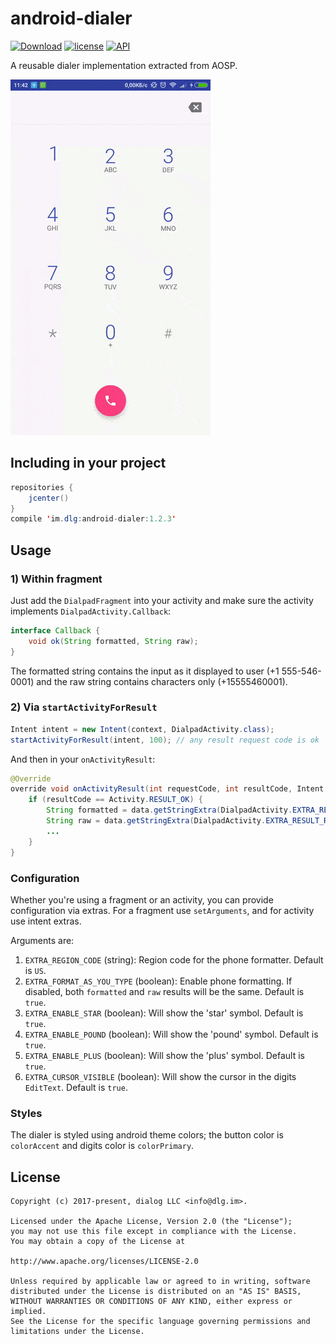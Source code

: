 # android-dialer

[![Download](https://api.bintray.com/packages/dialog/maven/im.dlg%3Aandroid-dialer/images/download.svg)](https://bintray.com/dialog/maven/im.dlg%3Aandroid-dialer/_latestVersion)
[![license](https://img.shields.io/github/license/dialogs/android-dialer.svg)](LICENSE)
[![API](https://img.shields.io/badge/API-15%2B-brightgreen.svg?style=flat)](https://android-arsenal.com/api?level=15)

A reusable dialer implementation extracted from AOSP.

![Demo](demo.gif?raw=true)

## Including in your project

```java
repositories {
    jcenter()
}
compile 'im.dlg:android-dialer:1.2.3'
```

## Usage

### 1) Within fragment

Just add the `DialpadFragment` into your activity and make sure the activity implements
`DialpadActivity.Callback`:

```java
interface Callback {
    void ok(String formatted, String raw);
}
```

The formatted string contains the input as it displayed to user (+1 555-546-0001) and the raw
string contains characters only (+15555460001).


### 2) Via `startActivityForResult`

```java
Intent intent = new Intent(context, DialpadActivity.class);
startActivityForResult(intent, 100); // any result request code is ok
```

And then in your `onActivityResult`:

```java
@Override
override void onActivityResult(int requestCode, int resultCode, Intent data) {
    if (resultCode == Activity.RESULT_OK) {
        String formatted = data.getStringExtra(DialpadActivity.EXTRA_RESULT_FORMATTED);
        String raw = data.getStringExtra(DialpadActivity.EXTRA_RESULT_RAW);
        ...
    }
}
```

### Configuration

Whether you're using a fragment or an activity, you can provide configuration via extras.
For a fragment use `setArguments`, and for activity use intent extras.

Arguments are:

1) `EXTRA_REGION_CODE` (string): Region code for the phone formatter. Default is `US`.
2) `EXTRA_FORMAT_AS_YOU_TYPE` (boolean): Enable phone formatting. If disabled, both `formatted` and
`raw` results will be the same. Default is `true`.
3) `EXTRA_ENABLE_STAR` (boolean): Will show the 'star' symbol. Default is `true`.
4) `EXTRA_ENABLE_POUND` (boolean): Will show the 'pound' symbol. Default is `true`.
5) `EXTRA_ENABLE_PLUS` (boolean): Will show the 'plus' symbol. Default is `true`.
6) `EXTRA_CURSOR_VISIBLE` (boolean): Will show the cursor in the digits `EditText`. Default is `true`.

### Styles

The dialer is styled using android theme colors; the button color is `colorAccent` and digits color is `colorPrimary`.

## License

```
Copyright (c) 2017-present, dialog LLC <info@dlg.im>.

Licensed under the Apache License, Version 2.0 (the "License");
you may not use this file except in compliance with the License.
You may obtain a copy of the License at

http://www.apache.org/licenses/LICENSE-2.0

Unless required by applicable law or agreed to in writing, software
distributed under the License is distributed on an "AS IS" BASIS,
WITHOUT WARRANTIES OR CONDITIONS OF ANY KIND, either express or implied.
See the License for the specific language governing permissions and
limitations under the License.
```
